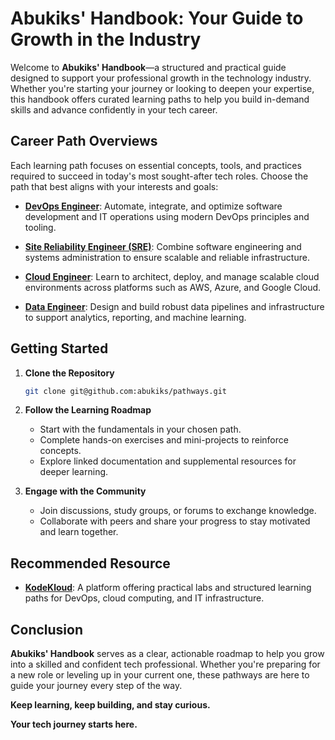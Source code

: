 # **Abukiks' Handbook: Your Guide to Growth in the Industry**

Welcome to **Abukiks' Handbook**—a structured and practical guide designed to support your professional growth in the technology industry. Whether you're starting your journey or looking to deepen your expertise, this handbook offers curated learning paths to help you build in-demand skills and advance confidently in your tech career.

## Career Path Overviews

Each learning path focuses on essential concepts, tools, and practices required to succeed in today's most sought-after tech roles. Choose the path that best aligns with your interests and goals:

* [**DevOps Engineer**](https://github.com/abukiks/pathways/tree/master/devops-engineer): Automate, integrate, and optimize software development and IT operations using modern DevOps principles and tooling.

* [**Site Reliability Engineer (SRE)**](https://github.com/abukiks/pathways/tree/master/site-reliability-engineer): Combine software engineering and systems administration to ensure scalable and reliable infrastructure.

* [**Cloud Engineer**](https://github.com/abukiks/pathways/tree/master/cloud-engineer): Learn to architect, deploy, and manage scalable cloud environments across platforms such as AWS, Azure, and Google Cloud.

* [**Data Engineer**](https://github.com/abukiks/pathways/tree/master/data-engineer): Design and build robust data pipelines and infrastructure to support analytics, reporting, and machine learning.

## Getting Started

1. **Clone the Repository**

   ```bash
   git clone git@github.com:abukiks/pathways.git
   ```

2. **Follow the Learning Roadmap**

   * Start with the fundamentals in your chosen path.
   * Complete hands-on exercises and mini-projects to reinforce concepts.
   * Explore linked documentation and supplemental resources for deeper learning.

3. **Engage with the Community**

   * Join discussions, study groups, or forums to exchange knowledge.
   * Collaborate with peers and share your progress to stay motivated and learn together.

## Recommended Resource

* [**KodeKloud**](https://kodekloud.com/learning-paths/): A platform offering practical labs and structured learning paths for DevOps, cloud computing, and IT infrastructure.

## Conclusion

**Abukiks' Handbook** serves as a clear, actionable roadmap to help you grow into a skilled and confident tech professional. Whether you're preparing for a new role or leveling up in your current one, these pathways are here to guide your journey every step of the way.

**Keep learning, keep building, and stay curious.**

**Your tech journey starts here.**
